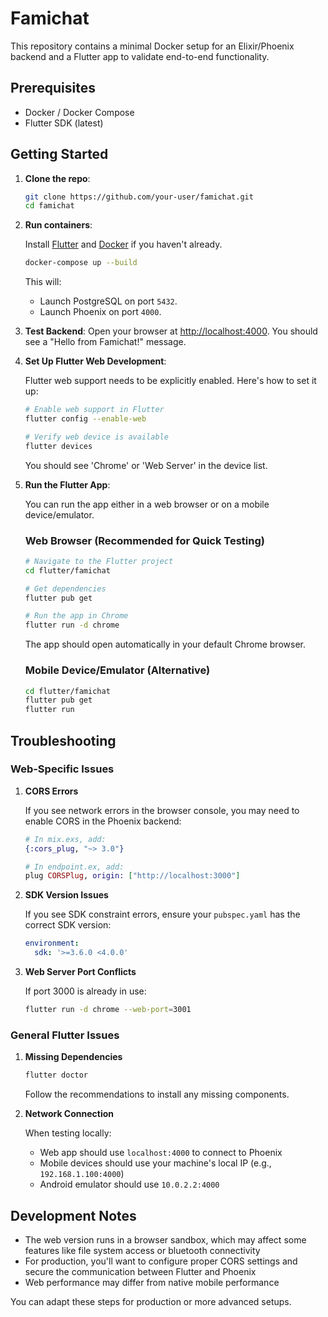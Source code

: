 # Famichat

This repository contains a minimal Docker setup for an Elixir/Phoenix backend
and a Flutter app to validate end-to-end functionality.

## Prerequisites

- Docker / Docker Compose
- Flutter SDK (latest)


## Getting Started

1. **Clone the repo**:
   ```bash
   git clone https://github.com/your-user/famichat.git
   cd famichat
   ```

2. **Run containers**:

   Install [Flutter](https://docs.flutter.dev/get-started/install) and [Docker](https://docs.docker.com/get-docker/) if you haven't already.

   ```bash
   docker-compose up --build
   ```
   This will:
   - Launch PostgreSQL on port `5432`.
   - Launch Phoenix on port `4000`.

3. **Test Backend**:
   Open your browser at [http://localhost:4000](http://localhost:4000).
   You should see a "Hello from Famichat!" message.

4. **Set Up Flutter Web Development**:
   
   Flutter web support needs to be explicitly enabled. Here's how to set it up:

   ```bash
   # Enable web support in Flutter
   flutter config --enable-web
   
   # Verify web device is available
   flutter devices
   ```
   
   You should see 'Chrome' or 'Web Server' in the device list.

5. **Run the Flutter App**:

   You can run the app either in a web browser or on a mobile device/emulator.

   ### Web Browser (Recommended for Quick Testing)
   ```bash
   # Navigate to the Flutter project
   cd flutter/famichat
   
   # Get dependencies
   flutter pub get
   
   # Run the app in Chrome
   flutter run -d chrome
   ```
   
   The app should open automatically in your default Chrome browser.
   
   ### Mobile Device/Emulator (Alternative)
   ```bash
   cd flutter/famichat
   flutter pub get
   flutter run
   ```

## Troubleshooting

### Web-Specific Issues

1. **CORS Errors**
   
   If you see network errors in the browser console, you may need to enable CORS in the Phoenix backend:

   ```elixir
   # In mix.exs, add:
   {:cors_plug, "~> 3.0"}
   
   # In endpoint.ex, add:
   plug CORSPlug, origin: ["http://localhost:3000"]
   ```

2. **SDK Version Issues**
   
   If you see SDK constraint errors, ensure your `pubspec.yaml` has the correct SDK version:

   ```yaml
   environment:
     sdk: '>=3.6.0 <4.0.0'
   ```

3. **Web Server Port Conflicts**
   
   If port 3000 is already in use:
   ```bash
   flutter run -d chrome --web-port=3001
   ```

### General Flutter Issues

1. **Missing Dependencies**
   ```bash
   flutter doctor
   ```
   Follow the recommendations to install any missing components.

2. **Network Connection**
   
   When testing locally:
   - Web app should use `localhost:4000` to connect to Phoenix
   - Mobile devices should use your machine's local IP (e.g., `192.168.1.100:4000`)
   - Android emulator should use `10.0.2.2:4000`

## Development Notes

- The web version runs in a browser sandbox, which may affect some features like file system access or bluetooth connectivity
- For production, you'll want to configure proper CORS settings and secure the communication between Flutter and Phoenix
- Web performance may differ from native mobile performance

You can adapt these steps for production or more advanced setups.
